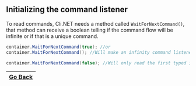 ## Initializing the command listener
To read commands, Cli.NET needs a method called `WaitForNextCommand()`, that method can receive
a boolean telling if the command flow will be infinite or if that is a unique command.

```csharp
container.WaitForNextCommand(true); //or
container.WaitForNextCommand(); //Will make an infinity command listener
```

```csharp
container.WaitForNextCommand(false); //Will only read the first typed input or command
```

| [Go Back](https://github.com/EternalQuasar0206/Cli.NET) |
| ------- |